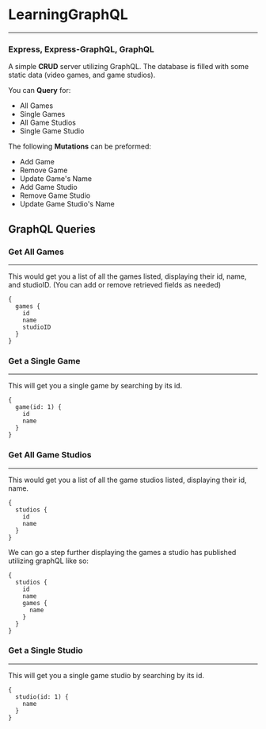 ﻿# LearningGraphQL
 ---

### Express, Express-GraphQL, GraphQL

A simple **CRUD** server utilizing GraphQL. The database is filled with some static data (video games, and game studios).

You can **Query** for:
- All Games
- Single Games
- All Game Studios
- Single Game Studio

The following **Mutations** can be preformed:
- Add Game
- Remove Game
- Update Game's Name
- Add Game Studio
- Remove Game Studio
- Update Game Studio's Name


## GraphQL Queries

### Get All Games
---
This would get you a list of all the games listed, displaying their id, name, and studioID. (You can add or remove retrieved fields as needed)
```
{
  games {
    id
    name
    studioID
  }
}
```
### Get a Single Game
---
This will get you a single game by searching by its id.

```
{
  game(id: 1) {
    id
    name
  }
}
```
### Get All Game Studios
---
This would get you a list of all the game studios listed, displaying their id, name.
```
{
  studios {
    id
    name
  }
}
```
We can go a step further displaying the games a studio has published utilizing graphQL like so:
```
{
  studios {
    id
    name
    games {
      name
    }
  }
}

```

### Get a Single Studio
---
This will get you a single game studio by searching by its id.

```
{
  studio(id: 1) {
    name
  }
}
```

